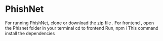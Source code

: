 # PhishNet

For running PhishNet, clone or download the zip file .
For frontend , open the Phisnet folder in your terminal cd to frontend
Run,
      npm i
This command install the dependencies
